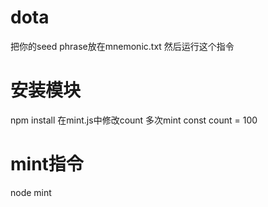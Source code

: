 # dota
把你的seed phrase放在mnemonic.txt
然后运行这个指令
# 安装模块
npm install
在mint.js中修改count 多次mint
const count = 100
# mint指令
node mint

